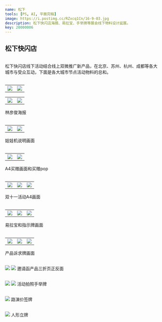 ```yaml
---
name: 松下
tools: [PS, AI, 平面完稿]
image: https://i.postimg.cc/RZxcq1Cn/16-9-03.jpg
description: 松下快闪店海报、易拉宝、手举牌等展会线下物料设计延展。
key: 20000006
---
```


## 松下快闪店
<br />
松下快闪店线下活动结合线上双微推广新产品，在北京、苏州、杭州、成都等各大城市与受众互动，下面是各大城市节点活动物料的总和。
<br />
<br />

<table>
<tr>
<td><center><img src="https://i.postimg.cc/h47sjt86/840x570mm-1-02.jpg"></center></td>
<td><center><img src="https://i.postimg.cc/2yv7X08r/840x570mm-3-02.jpg"></center></td>
</tr>
</table>

<table>
<tr>
<td><center><img src="https://i.postimg.cc/VNQ1x6Rw/840x570mm-02.jpg"></center></td>
<td><center><img src="https://i.postimg.cc/NjtpZvHV/840x570mm-3mm-02.jpg"></center></td>
</tr>
</table>  
林彦俊海报  
<br />
<br />

<table>
<tr>
<td><center><img src="https://i.postimg.cc/134fmfwN/800-X600mm-10mm-p-02.jpg"></center></td>
<td><center><img src="https://i.postimg.cc/VNCvtp7f/210x295mm-10mm-02.jpg"></center></td>
</tr>
</table>  
娃娃机说明画面  
<br />
<br />

<table>
<tr>
<td><center><img src="https://i.postimg.cc/SKJ8vgD3/210x297mm-10mm-02.jpg"></center></td>
<td><center><img src="https://i.postimg.cc/fLScJ8dm/pop-90x160mm-p-02.jpg"></center></td>
</tr>
</table>  
A4买赠画面和买赠pop  
<br />
<br />

<table>
<tr>
<td><center><img src="https://i.postimg.cc/7PcRsRX8/A4-210x297mm-3mm-02.jpg"></center></td>
<td><center><img src="https://i.postimg.cc/9f7PfxZT/A4-210x297mm-02.jpg"></center></td>
<td><center><img src="https://i.postimg.cc/SsPgPX67/A4-210x297mm-3mm-02.jpg"></center></td>
</tr>
</table>
双十一活动A4画面
<br />
<br />

<table>
<tr>
<td><center><img src="https://i.postimg.cc/0Q9vNBFH/800x1800mm-02.jpg"></center></td>
<td><center><img src="https://i.postimg.cc/gjY3Nm5q/t-800x1800mm-10mm-02.jpg"></center></td>
<td><center><img src="https://i.postimg.cc/LXhpf14z/AW-W800x1800mm-5mm-02.jpg"></center></td>
</tr>
</table>  
易拉宝和指示牌画面  
<br />
<br />

<table>
<tr>
<td><center><img src="https://i.postimg.cc/Y9B9zRV1/90x60mm-3mm-1-02.jpg"></center></td>
<td><center><img src="https://i.postimg.cc/rmGpnWX7/90x60mm-3mm-2-02.jpg"></center></td>
<td><center><img src="https://i.postimg.cc/GtcmZ2bt/90x60mm-3mm-3-02.jpg"></center></td>
</tr>
</table>  
产品诉求牌画面  
<br />
<br />  

![](https://i.postimg.cc/ZnV5ZSqc/315x148mm-3mm-p-1-02.jpg)
![](https://i.postimg.cc/v8zB5WvV/315x148mm-3mm-p-2-02.jpg)
邀请函产品三折页正反面
<br />
<br />

![](https://i.postimg.cc/R0794BsH/01.jpg)
![](https://i.postimg.cc/CKc0zN0h/0308-01.jpg)
活动拍照手举牌
<br />
<br />

![](https://i.postimg.cc/pXmmxmD5/p-01.jpg)
路演价签牌
<br />
<br />

![](https://i.postimg.cc/mD3QYtdg/1860mm-01.jpg)
人形立牌
<br />
<br />